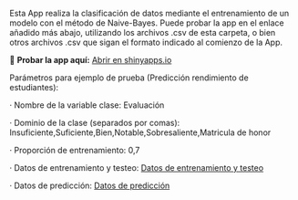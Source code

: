 Esta App realiza la clasificación de datos mediante el entrenamiento de un modelo con el método de Naive-Bayes. Puede probar la app en el enlace añadido más abajo, utilizando los archivos .csv de esta carpeta, o bien otros archivos .csv que sigan el formato indicado al comienzo de la App.

🔗 **Probar la app aquí:** [Abrir en shinyapps.io](https://javigfe.shinyapps.io/presentacion/)


Parámetros para ejemplo de prueba (Predicción rendimiento de estudiantes):

· Nombre de la variable clase: Evaluación

· Dominio de la clase (separados por comas): Insuficiente,Suficiente,Bien,Notable,Sobresaliente,Matricula de honor

· Proporción de entrenamiento: 0,7

· Datos de entrenamiento y testeo: [Datos de entrenamiento y testeo](Clasificacion_bayesiana/Archivos_csv/data_entrenamiento)

· Datos de predicción: [Datos de predicción](Clasificacion_bayesiana/Archivos_csv/data_prediccion)
